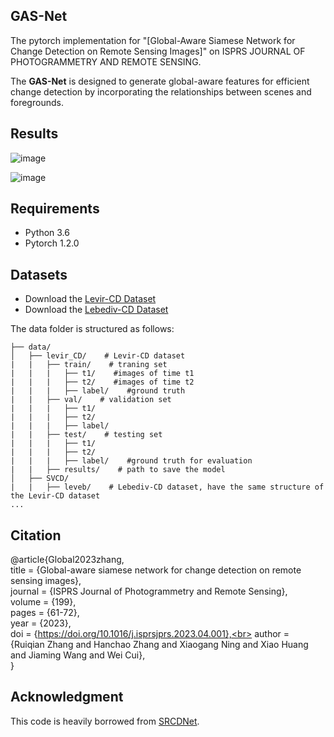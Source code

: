 ## GAS-Net

The pytorch implementation for "[Global-Aware Siamese Network for Change Detection on Remote Sensing Images]" on ISPRS JOURNAL OF PHOTOGRAMMETRY AND REMOTE SENSING. 

The **GAS-Net** is designed to generate global-aware features for efficient change detection by incorporating the relationships between scenes and foregrounds.


## Results

![image](https://raw.githubusercontent.com/xiaoxiangAQ/GAS-Net/main/doc/result1.jpg)

![image](https://raw.githubusercontent.com/xiaoxiangAQ/GAS-Net/main/doc/result2.jpg)


## Requirements

- Python 3.6
- Pytorch 1.2.0


## Datasets

- Download the [Levir-CD Dataset](https://justchenhao.github.io/LEVIR/)
- Download the [Lebediv-CD Dataset](https://www.int-arch-photogramm-remote-sens-spatial-inf-sci.net/XLII-2/565/2018/isprs-archives-XLII-2-565-2018.pdf)


The data folder is structured as follows:

```
├── data/
│   ├── levir_CD/    # Levir-CD dataset
|   |   ├── train/    # traning set 
|   |   |   ├── t1/    #images of time t1
|   |   |   ├── t2/    #images of time t2
|   |   |   ├── label/    #ground truth
|   |   ├── val/    # validation set
|   |   |   ├── t1/
|   |   |   ├── t2/
|   |   |   ├── label/
|   |   ├── test/    # testing set
|   |   |   ├── t1/
|   |   |   ├── t2/
|   |   |   ├── label/    #ground truth for evaluation
|   |   ├── results/    # path to save the model
│   ├── SVCD/
|   |   ├── leveb/    # Lebediv-CD dataset, have the same structure of the Levir-CD dataset
...
```


## Citation

@article{Global2023zhang,<br>
title = {Global-aware siamese network for change detection on remote sensing images},<br>
journal = {ISPRS Journal of Photogrammetry and Remote Sensing},<br>
volume = {199},<br>
pages = {61-72},<br>
year = {2023},<br>
doi = {https://doi.org/10.1016/j.isprsjprs.2023.04.001},<br>
author = {Ruiqian Zhang and Hanchao Zhang and Xiaogang Ning and Xiao Huang and Jiaming Wang and Wei Cui},<br>
}


## Acknowledgment

This code is heavily borrowed from [SRCDNet](https://github.com/leftthomas/SRGAN).
